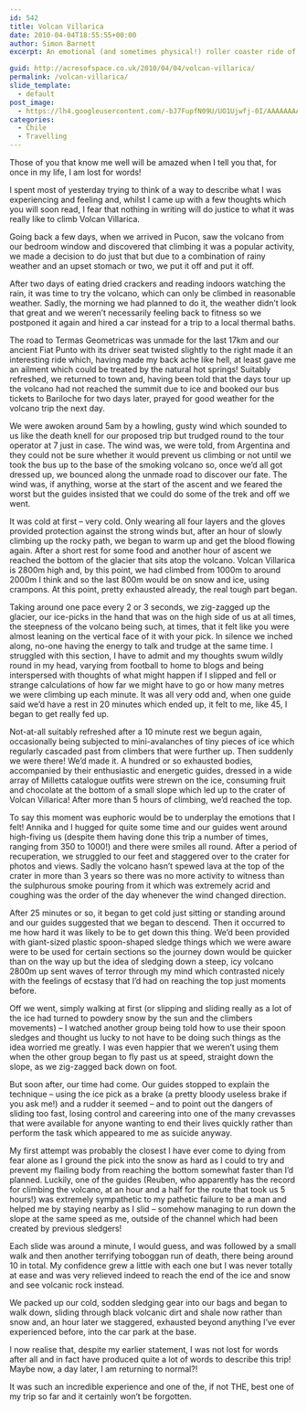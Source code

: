 ```yaml
---
id: 542
title: Volcan Villarica
date: 2010-04-04T18:55:55+00:00
author: Simon Barnett
excerpt: An emotional (and sometimes physical!) roller coaster ride of a climb up a volcano near Pucon, Chile.

guid: http://acresofspace.co.uk/2010/04/04/volcan-villarica/
permalink: /volcan-villarica/
slide_template:
  - default
post_image:
  - https://lh4.googleusercontent.com/-bJ7FupfN09U/UO1Ujwfj-0I/AAAAAAAAAGg/wng9oX63mWM/s640/DSC_0088.JPG
categories:
  - Chile
  - Travelling
---
```

Those of you that know me well will be amazed when I tell you that, for once in my life, I am lost for words!

I spent most of yesterday trying to think of a way to describe what I was experiencing and feeling and, whilst I came up with a few thoughts which you will soon read, I fear that nothing in writing will do justice to what it was really like to climb Volcan Villarica.

Going back a few days, when we arrived in Pucon, saw the volcano from our bedroom window and discovered that climbing it was a popular activity, we made a decision to do just that but due to a combination of rainy weather and an upset stomach or two, we put it off and put it off.

After two days of eating dried crackers and reading indoors watching the rain, it was time to try the volcano, which can only be climbed in reasonable weather. Sadly, the morning we had planned to do it, the weather didn&#8217;t look that great and we weren&#8217;t necessarily feeling back to fitness so we postponed it again and hired a car instead for a trip to a local thermal baths.

The road to Termas Geometricas was unmade for the last 17km and our ancient Fiat Punto with its driver seat twisted slightly to the right made it an interesting ride which, having made my back ache like hell, at least gave me an ailment which could be treated by the natural hot springs! Suitably refreshed, we returned to town and, having been told that the days tour up the volcano had not reached the summit due to ice and booked our bus tickets to Bariloche for two days later, prayed for good weather for the volcano trip the next day.

We were awoken around 5am by a howling, gusty wind which sounded to us like the death knell for our proposed trip but trudged round to the tour operator at 7 just in case. The wind was, we were told, from Argentina and they could not be sure whether it would prevent us climbing or not until we took the bus up to the base of the smoking volcano so, once we&#8217;d all got dressed up, we bounced along the unmade road to discover our fate. The wind was, if anything, worse at the start of the ascent and we feared the worst but the guides insisted that we could do some of the trek and off we went.

It was cold at first &#8211; very cold. Only wearing all four layers and the gloves provided protection against the strong winds but, after an hour of slowly climbing up the rocky path, we began to warm up and get the blood flowing again. After a short rest for some food and another hour of ascent we reached the bottom of the glacier that sits atop the volcano. Volcan Villarica is 2800m high and, by this point, we had climbed from 1000m to around 2000m I think and so the last 800m would be on snow and ice, using crampons. At this point, pretty exhausted already, the real tough part began.

Taking around one pace every 2 or 3 seconds, we zig-zagged up the glacier, our ice-picks in the hand that was on the high side of us at all times, the steepness of the volcano being such, at times, that it felt like you were almost leaning on the vertical face of it with your pick. In silence we inched along, no-one having the energy to talk and trudge at the same time. I struggled with this section, I have to admit and my thoughts swum wildly round in my head, varying from football to home to blogs and being interspersed with thoughts of what might happen if I slipped and fell or strange calculations of how far we might have to go or how many metres we were climbing up each minute. It was all very odd and, when one guide said we&#8217;d have a rest in 20 minutes which ended up, it felt to me, like 45, I began to get really fed up.

Not-at-all suitably refreshed after a 10 minute rest we begun again, occasionally being subjected to mini-avalanches of tiny pieces of ice which regularly cascaded past from climbers that were further up. Then suddenly we were there! We&#8217;d made it. A hundred or so exhausted bodies, accompanied by their enthusiastic and energetic guides, dressed in a wide array of Milletts catalogue outfits were strewn on the ice, consuming fruit and chocolate at the bottom of a small slope which led up to the crater of Volcan Villarica! After more than 5 hours of climbing, we&#8217;d reached the top.

To say this moment was euphoric would be to underplay the emotions that I felt! Annika and I hugged for quite some time and our guides went around high-fiving us (despite them having done this trip a number of times, ranging from 350 to 1000!) and there were smiles all round. After a period of recuperation, we struggled to our feet and staggered over to the crater for photos and views. Sadly the volcano hasn&#8217;t spewed lava at the top of the crater in more than 3 years so there was no more activity to witness than the sulphurous smoke pouring from it which was extremely acrid and coughing was the order of the day whenever the wind changed direction.

After 25 minutes or so, it began to get cold just sitting or standing around and our guides suggested that we began to descend. Then it occurred to me how hard it was likely to be to get down this thing. We&#8217;d been provided with giant-sized plastic spoon-shaped sledge things which we were aware were to be used for certain sections so the journey down would be quicker than on the way up but the idea of sledging down a steep, icy volcano 2800m up sent waves of terror through my mind which contrasted nicely with the feelings of ecstasy that I&#8217;d had on reaching the top just moments before.

Off we went, simply walking at first (or slipping and sliding really as a lot of the ice had turned to powdery snow by the sun and the climbers movements) &#8211; I watched another group being told how to use their spoon sledges and thought us lucky to not have to be doing such things as the idea worried me greatly. I was even happier that we weren&#8217;t using them when the other group began to fly past us at speed, straight down the slope, as we zig-zagged back down on foot.

But soon after, our time had come. Our guides stopped to explain the technique &#8211; using the ice pick as a brake (a pretty bloody useless brake if you ask me!) and a rudder it seemed &#8211; and to point out the dangers of sliding too fast, losing control and careering into one of the many crevasses that were available for anyone wanting to end their lives quickly rather than perform the task which appeared to me as suicide anyway.

My first attempt was probably the closest I have ever come to dying from fear alone as I ground the pick into the snow as hard as I could to try and prevent my flailing body from reaching the bottom somewhat faster than I&#8217;d planned. Luckily, one of the guides (Reuben, who apparently has the record for climbing the volcano, at an hour and a half for the route that took us 5 hours!) was extremely sympathetic to my pathetic failure to be a man and helped me by staying nearby as I slid &#8211; somehow managing to run down the slope at the same speed as me, outside of the channel which had been created by previous sledgers!

Each slide was around a minute, I would guess, and was followed by a small walk and then another terrifying toboggan run of death, there being around 10 in total. My confidence grew a little with each one but I was never totally at ease and was very relieved indeed to reach the end of the ice and snow and see volcanic rock instead.

We packed up our cold, sodden sledging gear into our bags and began to walk down, sliding through black volcanic dirt and shale now rather than snow and, an hour later we staggered, exhausted beyond anything I&#8217;ve ever experienced before, into the car park at the base.

I now realise that, despite my earlier statement, I was not lost for words after all and in fact have produced quite a lot of words to describe this trip! Maybe now, a day later, I am returning to normal?!

It was such an incredible experience and one of the, if not THE, best one of my trip so far and it certainly won&#8217;t be forgotten.

